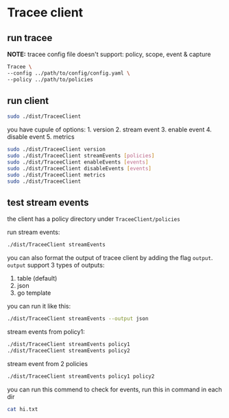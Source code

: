 # Tracee client

## run tracee

__NOTE:__ tracee config file doesn't support: policy, scope, event & capture

``` bash
Tracee \
--config ../path/to/config/config.yaml \
--policy ../path/to/policies 
```

## run client

``` bash
sudo ./dist/TraceeClient 
```

you have cupule of options:
    1. version
    2. stream event
    3. enable event
    4. disable event
    5. metrics

``` bash
sudo ./dist/TraceeClient version
sudo ./dist/TraceeClient streamEvents [policies]
sudo ./dist/TraceeClient enableEvents [events]
sudo ./dist/TraceeClient disableEvents [events]
sudo ./dist/TraceeClient metrics
sudo ./dist/TraceeClient 
```

## test stream events

the client has a policy directory under `TraceeClient/policies`

run stream events:

```bash
./dist/TraceeClient streamEvents
```

you can also format the output of tracee client by adding the flag `output`.
`output` support 3 types of outputs:

1. table (default)
2. json
3. go template

you can run it like this:

```bash
./dist/TraceeClient streamEvents --output json
```

stream events from policy1:

```bash
./dist/TraceeClient streamEvents policy1
./dist/TraceeClient streamEvents policy2
```

stream event from 2 policies

``` bash
./dist/TraceeClient streamEvents policy1 policy2
```

you can run this commend to check for events,
run this in command in each dir

``` bash
cat hi.txt
```
